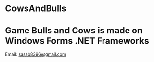 # CowsAndBulls
# Game Bulls and Cows is made on Windows Forms .NET Frameworks
Email: sasab8396@gmail.com
